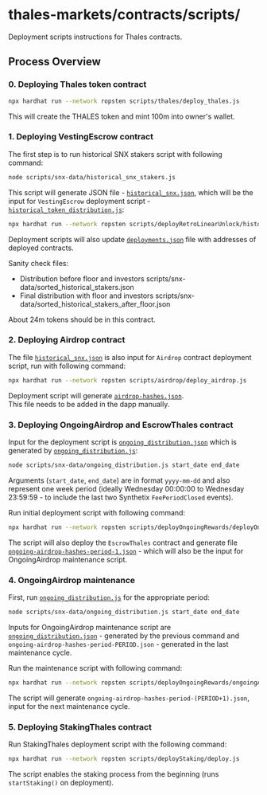 # thales-markets/contracts/scripts/

Deployment scripts instructions for Thales contracts.

## Process Overview

### 0. Deploying Thales token contract

```bash
npx hardhat run --network ropsten scripts/thales/deploy_thales.js
```

This will create the THALES token and mint 100m into owner's wallet.

### 1. Deploying VestingEscrow contract

The first step is to run historical SNX stakers script with following command:

```bash
node scripts/snx-data/historical_snx_stakers.js
```

This script will generate JSON file - [`historical_snx.json`](./snx-data/historical_snx.json), which will be the input for `VestingEscrow` deployment script - [`historical_token_distribution.js`](./deployRetroLinearUnlock/historical_token_distribution.js):

```bash
npx hardhat run --network ropsten scripts/deployRetroLinearUnlock/historical_token_distribution.js
```

Deployment scripts will also update [`deployments.json`](./deployments.json) file with addresses of deployed contracts.

Sanity check files:

- Distribution before floor and investors scripts/snx-data/sorted_historical_stakers.json
- Final distribution with floor and investors scripts/snx-data/sorted_historical_stakers_after_floor.json

About 24m tokens should be in this contract.

### 2. Deploying Airdrop contract

The file [`historical_snx.json`](./snx-data/historical_snx.json) is also input for `Airdrop` contract deployment script, run with following command:

```bash
npx hardhat run --network ropsten scripts/airdrop/deploy_airdrop.js
```

Deployment script will generate [`airdrop-hashes.json`](./airdrop/airdrop-hashes.json).  
This file needs to be added in the dapp manually.

### 3. Deploying OngoingAirdrop and EscrowThales contract

Input for the deployment script is [`ongoing_distribution.json`](./snx-data/ongoing_distribution.json) which is generated by [`ongoing_distribution.js`](./snx-data/ongoing_distribution.js):

```bash
node scripts/snx-data/ongoing_distribution.js start_date end_date
```

Arguments (`start_date`, `end_date`) are in format `yyyy-mm-dd` and also represent one week period (ideally Wednesday 00:00:00 to Wednesday 23:59:59 - to include the last two Synthetix `FeePeriodClosed` events).

Run initial deployment script with following command:

```bash
npx hardhat run --network ropsten scripts/deployOngoingRewards/deployOngoingAirdrop.js
```

The script will also deploy the `EscrowThales` contract and generate file [`ongoing-airdrop-hashes-period-1.json`](./deployOngoingRewards/ongoing-airdrop-hashes-period-1.json) - which will also be the input for OngoingAirdrop maintenance script.

### 4. OngoingAirdrop maintenance

First, run [`ongoing_distribution.js`](./snx-data/ongoing_distribution.js) for the appropriate period:

```bash
node scripts/snx-data/ongoing_distribution.js start_date end_date
```

Inputs for OngoingAirdrop maintenance script are [`ongoing_distribution.json`](./snx-data/ongoing_distribution.json) - generated by the previous command and `ongoing-airdrop-hashes-period-PERIOD.json` - generated in the last maintenance cycle.

Run the maintenance script with following command:

```bash
npx hardhat run --network ropsten scripts/deployOngoingRewards/ongoingAirdrop.js
```

The script will generate `ongoing-airdrop-hashes-period-(PERIOD+1).json`, input for the next maintenance cycle.

### 5. Deploying StakingThales contract

Run StakingThales deployment script with the following command:

```bash
npx hardhat run --network ropsten scripts/deployStaking/deploy.js
```

The script enables the staking process from the beginning (runs `startStaking()` on deployment).
